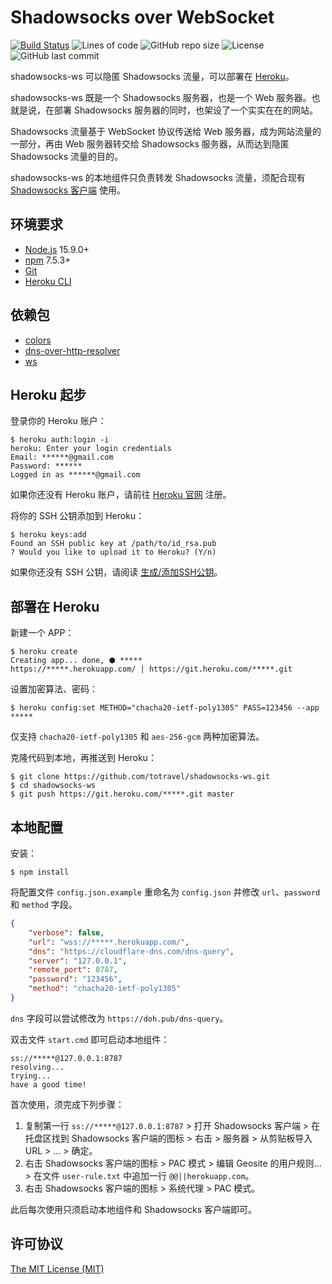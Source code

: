
# Shadowsocks over WebSocket

[![Build Status](https://travis-ci.org/totravel/shadowsocks-ws.svg?branch=master)](https://travis-ci.org/totravel/shadowsocks-ws)
![Lines of code](https://img.shields.io/tokei/lines/github/totravel/shadowsocks-ws)
![GitHub repo size](https://img.shields.io/github/repo-size/totravel/shadowsocks-ws)
![License](https://img.shields.io/github/license/totravel/shadowsocks-ws)
![GitHub last commit](https://img.shields.io/github/last-commit/totravel/shadowsocks-ws)

shadowsocks-ws 可以隐匿 Shadowsocks 流量，可以部署在 [Heroku](https://www.heroku.com/)。

shadowsocks-ws 既是一个 Shadowsocks 服务器，也是一个 Web 服务器。也就是说，在部署 Shadowsocks 服务器的同时，也架设了一个实实在在的网站。

Shadowsocks 流量基于 WebSocket 协议传送给 Web 服务器，成为网站流量的一部分，再由 Web 服务器转交给 Shadowsocks 服务器，从而达到隐匿 Shadowsocks 流量的目的。

shadowsocks-ws 的本地组件只负责转发 Shadowsocks 流量，须配合现有 [Shadowsocks 客户端](https://github.com/shadowsocks/shadowsocks-windows) 使用。

## 环境要求

- [Node.js](https://nodejs.org/zh-cn/download/current) 15.9.0+
- [npm](https://nodejs.org/zh-cn/download/current) 7.5.3+
- [Git](https://gitforwindows.org/)
- [Heroku CLI](https://devcenter.heroku.com/articles/heroku-cli)

## 依赖包

- [colors](https://github.com/Marak/colors.js)
- [dns-over-http-resolver](https://github.com/vasco-santos/dns-over-http-resolver)
- [ws](https://github.com/websockets/ws)

## Heroku 起步

登录你的 Heroku 账户：

```shell
$ heroku auth:login -i
heroku: Enter your login credentials
Email: ******@gmail.com
Password: ******
Logged in as ******@gmail.com
```

如果你还没有 Heroku 账户，请前往 [Heroku 官网](https://www.heroku.com/) 注册。

将你的 SSH 公钥添加到 Heroku：

```shell
$ heroku keys:add
Found an SSH public key at /path/to/id_rsa.pub
? Would you like to upload it to Heroku? (Y/n) 
```

如果你还没有 SSH 公钥，请阅读 [生成/添加SSH公钥](https://gitee.com/help/articles/4181)。

## 部署在 Heroku

新建一个 APP：

```shell
$ heroku create
Creating app... done, ⬢ *****
https://*****.herokuapp.com/ | https://git.heroku.com/*****.git
```

设置加密算法、密码：

```shell
$ heroku config:set METHOD="chacha20-ietf-poly1305" PASS=123456 --app *****
```

仅支持 `chacha20-ietf-poly1305` 和 `aes-256-gcm` 两种加密算法。

克隆代码到本地，再推送到 Heroku：

```shell
$ git clone https://github.com/totravel/shadowsocks-ws.git
$ cd shadowsocks-ws
$ git push https://git.heroku.com/*****.git master
```

## 本地配置

安装：

```shell
$ npm install
```

将配置文件 `config.json.example` 重命名为 `config.json` 并修改 `url`、`password` 和 `method` 字段。

```json
{
    "verbose": false,
    "url": "wss://*****.herokuapp.com/",
    "dns": "https://cloudflare-dns.com/dns-query",
    "server": "127.0.0.1",
    "remote_port": 8787,
    "password": "123456",
    "method": "chacha20-ietf-poly1305"
}
```

`dns` 字段可以尝试修改为 `https://doh.pub/dns-query`。

双击文件 `start.cmd` 即可启动本地组件：

```shell
ss://*****@127.0.0.1:8787
resolving...
trying...
have a good time!
```

首次使用，须完成下列步骤：

1. 复制第一行 `ss://*****@127.0.0.1:8787` > 打开 Shadowsocks 客户端 > 在托盘区找到 Shadowsocks 客户端的图标 > 右击 > 服务器 > 从剪贴板导入 URL > ... > 确定。
1. 右击 Shadowsocks 客户端的图标 > PAC 模式 > 编辑 Geosite 的用户规则... > 在文件 `user-rule.txt` 中追加一行 `@@||herokuapp.com`。
1. 右击 Shadowsocks 客户端的图标 > 系统代理 > PAC 模式。

此后每次使用只须启动本地组件和 Shadowsocks 客户端即可。

## 许可协议

[The MIT License (MIT)](http://opensource.org/licenses/MIT)
